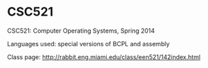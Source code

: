 # CSC521

CSC521: Computer Operating Systems, Spring 2014

Languages used: special versions of BCPL and assembly

Class page: http://rabbit.eng.miami.edu/class/een521/142index.html
